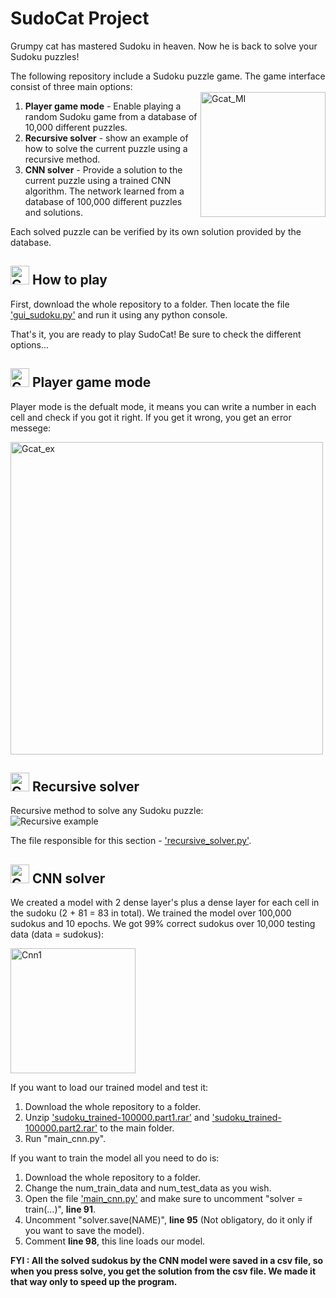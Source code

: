   
  
# SudoCat Project
  
  Grumpy cat has mastered Sudoku in heaven. Now he is back to solve your Sudoku puzzles!  
  
  The following repository include a Sudoku puzzle game. The game interface consist of three main options:  
  <img src="https://i.imgur.com/vuvEqME.gif" alt="Gcat_MI" height="200" align="right" title="mehh"/>  
  
  1.  **Player game mode** - Enable playing a random Sudoku game from a database of 10,000 different puzzles.  
  1.  **Recursive solver** - show an example of how to solve the current puzzle using a recursive method.  
  1.  **CNN solver** - Provide a solution to the current puzzle using a trained CNN algorithm. The network learned from a database of 100,000 different puzzles and solutions.  
  
  Each solved puzzle can be verified by its own solution provided by the database.
  
  
##   <img src="https://d2rd7etdn93tqb.cloudfront.net/wp-content/uploads/2015/02/6-grumpy-cat.jpg" alt="Gcat1" width="30" title="too easy"/>  How to play
  
  First, download the whole repository to a folder. Then locate the file ['gui_sudoku.py'](https://github.com/Tal-Raveh/SudoCat/blob/master/gui_sudoku.py "'gui_sudoku.py'") and run it using any python console.
  
  That's it, you are ready to play SudoCat! Be sure to check the different options...  
  
  
##   <img src="https://d2rd7etdn93tqb.cloudfront.net/wp-content/uploads/2015/02/6-grumpy-cat.jpg" alt="Gcat2" width="30"  title="boring"/>  Player game mode
  
  Player mode is the defualt mode, it means you can write a number in each cell and check if you got it right.
  If you get it wrong, you get an error messege:
  
  <img src="https://github.com/Tal-Raveh/SudoCat/blob/master/example1.png" alt="Gcat_ex" width="500" title="example"/>  
  
  

##   <img src="https://d2rd7etdn93tqb.cloudfront.net/wp-content/uploads/2015/02/6-grumpy-cat.jpg" alt="Gcat3" width="30"  title="did that too... and i'm a cat"/>  Recursive solver
  
  Recursive method to solve any Sudoku puzzle:  
  ![Recursive example](https://upload.wikimedia.org/wikipedia/commons/8/8c/Sudoku_solved_by_bactracking.gif "Recursive example")

The file responsible for this section - ['recursive_solver.py'](https://github.com/Tal-Raveh/SudoCat/blob/master/recursive_solver.py "'recursive_solver.py'").

  
##   <img src="https://d2rd7etdn93tqb.cloudfront.net/wp-content/uploads/2015/02/6-grumpy-cat.jpg" alt="Gcat4" width="30" title="still not impressed"/>  CNN solver
  
  We created a model with 2 dense layer's plus a dense layer for each cell in the sudoku (2 + 81 = 83 in total).
  We trained the model over 100,000 sudokus and 10 epochs.
  We got 99% correct sudokus over 10,000 testing data (data = sudokus):
  
  <img src="https://github.com/Tal-Raveh/SudoCat/blob/master/solved_10000.png" alt="Cnn1" width="200" title="CNN testing percentage"/>
  
  If you want to load our trained model and test it:
  1.  Download the whole repository to a folder.
  1.  Unzip ['sudoku_trained-100000.part1.rar'](https://github.com/Tal-Raveh/SudoCat/blob/master/sudoku_trained-100000.part1.rar "'sudoku_trained-100000.part1.rar'") and ['sudoku_trained-100000.part2.rar'](https://github.com/Tal-Raveh/SudoCat/blob/master/sudoku_trained-100000.part2.rar "'sudoku_trained-100000.part2.rar'") to the main folder.
  1.  Run "main_cnn.py".
 
  If you want to train the model all you need to do is:
  1.  Download the whole repository to a folder.
  1.  Change the num_train_data and num_test_data as you wish.
  1.  Open the file ['main_cnn.py'](https://github.com/Tal-Raveh/SudoCat/blob/master/main_cnn.py "'main_cnn.py'") and make sure to uncomment "solver = train(...)", **line 91**.
  1.  Uncomment "solver.save(NAME)", **line 95** (Not obligatory, do it only if you want to save the model).
  1.  Comment **line 98**, this line loads our model.
  
  **FYI : All the solved sudokus by the CNN model were saved in a csv file, so when you press solve, you get the solution from the csv file. We made it that way only to speed up the program.**
